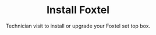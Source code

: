 ---
sort_key: 11
layout: "sku"
id: install-foxtel-set-top-box
title: "Install Foxtel "
heading: "Install Foxtel "
subtitle: "Technician visit to install or upgrade your Foxtel set top box."
category: "Home Entertainment"
category_description: "Services for TVs and Home Theatre devices."
features:
 - feature: "If you don't want to do a self-install, IT Solver will take care of your Foxtel install. " - feature: "We support IQ2, IQ3, IQ4 and IQ5 if it's the name released."
price: "99"
unit: "set top box"
australia_only: "Yes"
---